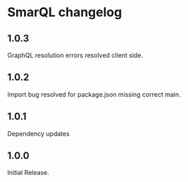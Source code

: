 # SmarQL changelog


## 1.0.3

GraphQL resolution errors resolved client side.

## 1.0.2

Import bug resolved for package.json missing correct main.

## 1.0.1

Dependency updates

## 1.0.0

Initial Release.
